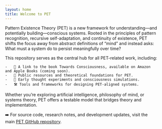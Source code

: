 ```yaml
---
layout: home
title: Welcome to PET
---
```

Pattern Existence Theory (PET) is a new framework for understanding—and potentially building—conscious systems. Rooted in the principles of pattern recognition, recursive self-adaptation, and continuity of existence, PET shifts the focus away from abstract definitions of “mind” and instead asks: What must a system do to persist meaningfully over time?

This repository serves as the central hub for all PET-related work, including:

	-	📖 A link to the book Towards Consciousness, available on Amazon and Apple Books (coming soon).
	-	📂 Public resources and theoretical foundations for PET.
	-	🧪 Early thought experiments and consciousness simulations.
	-	🛠️ Tools and frameworks for designing PET-aligned systems.

Whether you’re exploring artificial intelligence, philosophy of mind, or systems theory, PET offers a testable model that bridges theory and implementation.

➡️ For source code, research notes, and development updates, visit the main [PET GitHub repository](https://github.com/akselsoft/pet).
